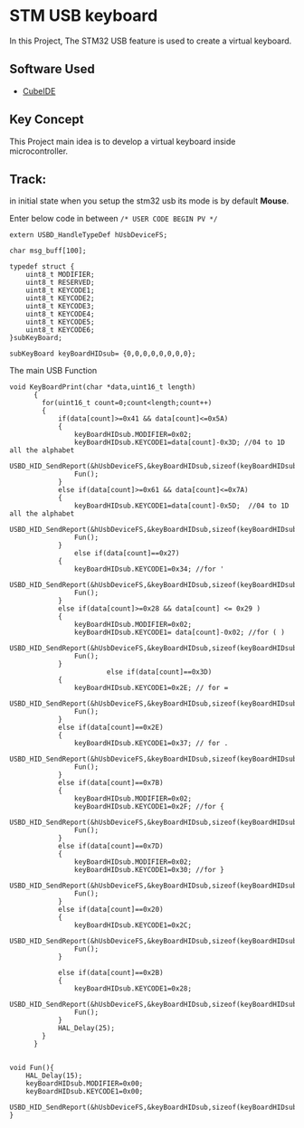 # **STM USB keyboard** 
In this Project, The STM32 USB feature is used to create a virtual keyboard. 


## Software Used 
- [CubeIDE](https://www.st.com/en/development-tools/stm32cubeide.html)

## Key Concept
This Project main idea is to develop a virtual keyboard inside microcontroller. 

## Track:





in initial state when you setup the stm32 usb its mode is by default **Mouse**.




Enter below code in between ``/* USER CODE BEGIN PV */``
```c:
extern USBD_HandleTypeDef hUsbDeviceFS;

char msg_buff[100];

typedef struct {
	uint8_t MODIFIER;
	uint8_t RESERVED;
	uint8_t KEYCODE1;
	uint8_t KEYCODE2;
	uint8_t KEYCODE3;
	uint8_t KEYCODE4;
	uint8_t KEYCODE5;
	uint8_t KEYCODE6;
}subKeyBoard;

subKeyBoard keyBoardHIDsub= {0,0,0,0,0,0,0,0};
```

The main USB Function 

```c:
void KeyBoardPrint(char *data,uint16_t length)
	  {
	  	for(uint16_t count=0;count<length;count++)
	  	{
	  		if(data[count]>=0x41 && data[count]<=0x5A)
	  		{
	  			keyBoardHIDsub.MODIFIER=0x02;
	  			keyBoardHIDsub.KEYCODE1=data[count]-0x3D; //04 to 1D all the alphabet
	  			USBD_HID_SendReport(&hUsbDeviceFS,&keyBoardHIDsub,sizeof(keyBoardHIDsub));
	  			Fun();
	  		}
	  		else if(data[count]>=0x61 && data[count]<=0x7A)
	  		{
	  			keyBoardHIDsub.KEYCODE1=data[count]-0x5D;  //04 to 1D all the alphabet
	  			USBD_HID_SendReport(&hUsbDeviceFS,&keyBoardHIDsub,sizeof(keyBoardHIDsub));
	  			Fun();
	  		}
            	else if(data[count]==0x27)
			{
				keyBoardHIDsub.KEYCODE1=0x34; //for '
				USBD_HID_SendReport(&hUsbDeviceFS,&keyBoardHIDsub,sizeof(keyBoardHIDsub));
				Fun();
			}
	  		else if(data[count]>=0x28 && data[count] <= 0x29 )
			{
				keyBoardHIDsub.MODIFIER=0x02;
				keyBoardHIDsub.KEYCODE1= data[count]-0x02; //for ( )
				USBD_HID_SendReport(&hUsbDeviceFS,&keyBoardHIDsub,sizeof(keyBoardHIDsub));
				Fun();
			}
            	  		else if(data[count]==0x3D)
			{
				keyBoardHIDsub.KEYCODE1=0x2E; // for =
				USBD_HID_SendReport(&hUsbDeviceFS,&keyBoardHIDsub,sizeof(keyBoardHIDsub));
				Fun();
			}
	  		else if(data[count]==0x2E)
			{
				keyBoardHIDsub.KEYCODE1=0x37; // for .
				USBD_HID_SendReport(&hUsbDeviceFS,&keyBoardHIDsub,sizeof(keyBoardHIDsub));
				Fun();
			}
	  		else if(data[count]==0x7B)
			{
	  			keyBoardHIDsub.MODIFIER=0x02;
				keyBoardHIDsub.KEYCODE1=0x2F; //for {
				USBD_HID_SendReport(&hUsbDeviceFS,&keyBoardHIDsub,sizeof(keyBoardHIDsub));
				Fun();
			}
	  		else if(data[count]==0x7D)
			{
	  			keyBoardHIDsub.MODIFIER=0x02;
				keyBoardHIDsub.KEYCODE1=0x30; //for }
				USBD_HID_SendReport(&hUsbDeviceFS,&keyBoardHIDsub,sizeof(keyBoardHIDsub));
				Fun();
			}
	  		else if(data[count]==0x20)
	  		{
	  			keyBoardHIDsub.KEYCODE1=0x2C;
	  			USBD_HID_SendReport(&hUsbDeviceFS,&keyBoardHIDsub,sizeof(keyBoardHIDsub));
	  			Fun();
	  		}

	  		else if(data[count]==0x2B)
	  		{
	  			keyBoardHIDsub.KEYCODE1=0x28;
	  			USBD_HID_SendReport(&hUsbDeviceFS,&keyBoardHIDsub,sizeof(keyBoardHIDsub));
	  			Fun();
	  		}
	  		HAL_Delay(25);
	  	}
	  }


void Fun(){
	HAL_Delay(15);
	keyBoardHIDsub.MODIFIER=0x00;
	keyBoardHIDsub.KEYCODE1=0x00;
	USBD_HID_SendReport(&hUsbDeviceFS,&keyBoardHIDsub,sizeof(keyBoardHIDsub));
}

```




